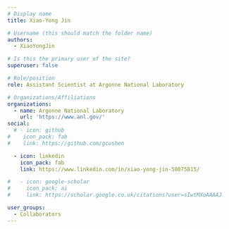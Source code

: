 ```yaml
---
# Display name
title: Xiao-Yong Jin

# Username (this should match the folder name)
authors:
  - XiaoYongJin

# Is this the primary user of the site?
superuser: false

# Role/position
role: Assistant Scientist at Argonne National Laboratory

# Organizations/Affiliations
organizations:
  - name: Argonne National Laboratory
    url: 'https://www.anl.gov/'
social:
  # - icon: github
#    icon_pack: fab
#    link: https://github.com/gcushen

  - icon: linkedin
    icon_pack: fab
    link: https://www.linkedin.com/in/xiao-yong-jin-58075815/

#   - icon: google-scholar
#     icon_pack: ai
#     link: https://scholar.google.co.uk/citations?user=sIwtMXoAAAAJ

user_groups:
  - Collaborators
---
```

